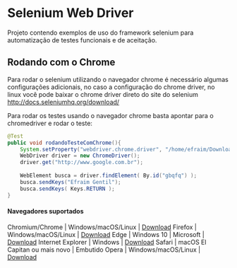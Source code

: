 # Selenium Web Driver

Projeto contendo exemplos de uso do framework selenium para automatização de testes funcionais e de aceitação. 

## Rodando com o Chrome

Para rodar o selenium utilizando o navegador chrome é necessário algumas configurações adicionais, no caso a configuração do chrome driver, no linux você pode baixar o chrome driver direto do site do selenium http://docs.seleniumhq.org/download/

Para rodar os testes usando o navegador chrome basta apontar para o chromedriver e rodar o teste:

```java
@Test
public void rodandoTesteComChrome(){
	System.setProperty("webdriver.chrome.driver", "/home/efraim/Downloads/chromedriver");
	WebDriver driver = new ChromeDriver();
	driver.get("http://www.google.com.br");
	
	WebElement busca = driver.findElement( By.id("gbqfq") );
	busca.sendKeys("Efraim Gentil");
	busca.sendKeys( Keys.RETURN );
}
```

#### Navegadores suportados
Chromium/Chrome	| Windows/macOS/Linux	| [Download](https://chromedriver.storage.googleapis.com/index.html)
Firefox | Windows/macOS/Linux	| [Download](https://github.com/mozilla/geckodriver/releases)
Edge | Windows 10 | Microsoft | [Download](https://developer.microsoft.com/en-us/microsoft-edge/tools/webdriver/)
Internet Explorer | Windows | [Download](https://selenium-release.storage.googleapis.com/index.html)
Safari | macOS El Capitan ou mais novo | Embutido
Opera | Windows/macOS/Linux | [Download](https://github.com/operasoftware/operachromiumdriver/releases)



